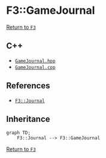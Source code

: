 # F3::GameJournal

[Return to `F3`](/docs/F3.md)

## C++

- [`GameJournal.hpp`](/c++/include/GameJournal.hpp)
- [`GameJournal.cpp`](/c++/source/GameJournal.cpp)

## References

- [`F3::Journal`](/docs/F3/Journal.md)

## Inheritance

```mermaid
graph TD;
    F3::Journal --> F3::GameJournal
```

[Return to `F3`](/docs/F3.md)